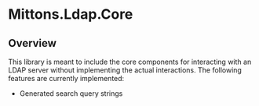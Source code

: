# Mittons.Ldap.Core

## Overview

This library is meant to include the core components for interacting with an LDAP server without implementing the actual interactions. The following features are currently implemented:

* Generated search query strings